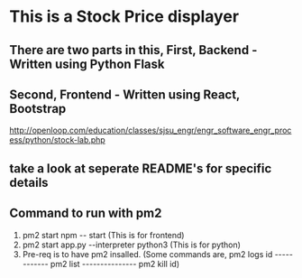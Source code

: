 # This is a Stock Price displayer

## There are two parts in this, First, Backend - Written using Python Flask

## Second, Frontend - Written using React, Bootstrap

<http://openloop.com/education/classes/sjsu_engr/engr_software_engr_process/python/stock-lab.php>

## take a look at seperate README's for specific details

## Command to run with pm2

1. pm2 start npm -- start (This is for frontend)
2. pm2 start app.py --interpreter python3   (This is for python)
3. Pre-req is to have pm2 insalled. (Some commands are, pm2 logs id ------------ pm2 list ---------------  pm2 kill id)

